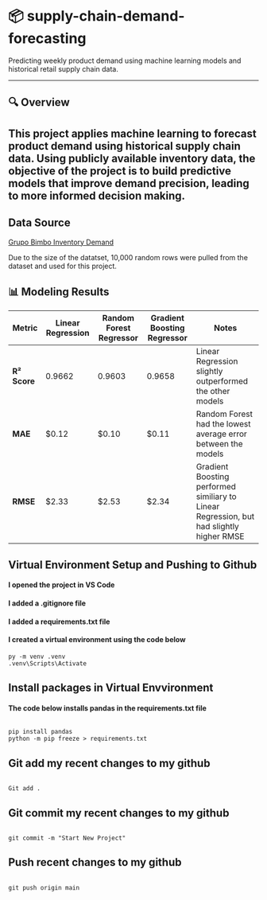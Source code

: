 # 📦 supply-chain-demand-forecasting

Predicting weekly product demand using machine learning models and historical retail supply chain data.

---

## 🔍 Overview

This project applies machine learning to forecast product demand using historical supply chain data. Using publicly available inventory data, the objective of the project is to build predictive models that improve demand precision, leading to more informed decision making.
---

## Data Source

[Grupo Bimbo Inventory Demand](https://www.kaggle.com/competitions/grupo-bimbo-inventory-demand)

Due to the size of the datatset, 10,000 random rows were pulled from the dataset and used for this project.

## 📊 Modeling Results

| Metric         | Linear Regression | Random Forest Regressor | Gradient Boosting Regressor | Notes |
|----------------|--------------------|--------------------------|------------------------------|-------|
| **R² Score**   | 0.9662             | 0.9603                   | 0.9658                       | Linear Regression slightly outperformed the other models |
| **MAE**        | $0.12              | $0.10                    | $0.11                        | Random Forest had the lowest average error between the models |
| **RMSE**       | $2.33              | $2.53                    | $2.34                        | Gradient Boosting performed similiary to Linear Regression, but had slightly higher RMSE |

## Virtual Environment Setup and Pushing to Github

#### I opened the project in VS Code

#### I added a .gitignore file

#### I added a requirements.txt file

#### I created a virtual environment using the code below

```shell
py -m venv .venv
.venv\Scripts\Activate

```

## Install packages in Virtual Envvironment

#### The code below installs pandas in the requirements.txt file
```shell

pip install pandas
python -m pip freeze > requirements.txt

```

## Git add my recent changes to my github
```shell

Git add .

```

## Git commit my recent changes to my github

```shell

git commit -m "Start New Project"

```

## Push recent changes to my github

```shell

git push origin main

```